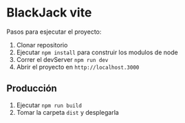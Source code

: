 # BlackJack vite
Pasos para esjecutar el proyecto:

1. Clonar repositorio
2. Ejecutar ```npm install``` para construir los modulos de node
3. Correr el devServer ```npm run dev```
4. Abrir el proyecto en ```http://localhost.3000```

## Producción

1. Ejecutar ```npm run build```
2. Tomar la carpeta ```dist``` y desplegarla